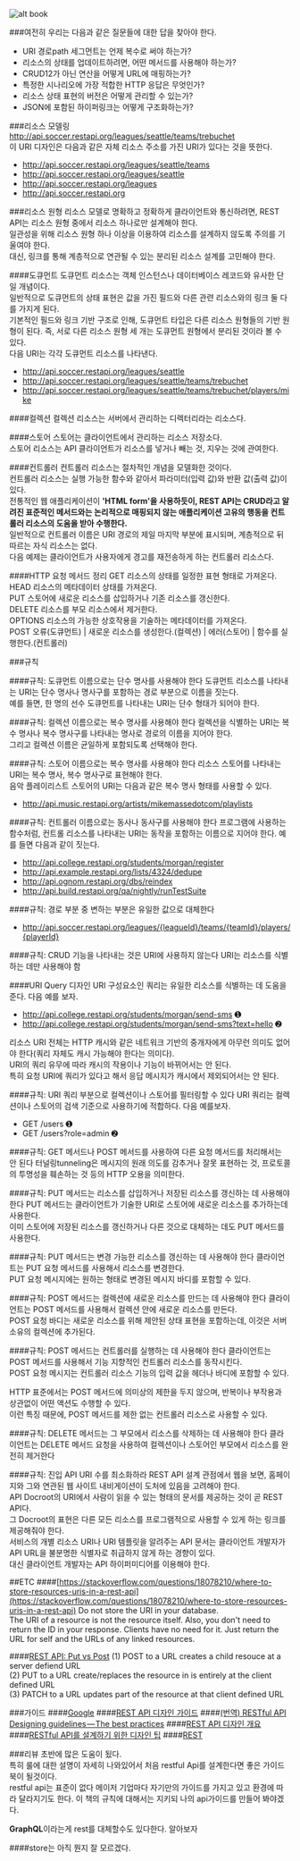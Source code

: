 ![alt book](http://image.yes24.com/momo/TopCate251/MidCate007/25061723.jpg)

###여전히 우리는 다음과 같은 질문들에 대한 답을 찾아야 한다.
- URI 경로path 세그먼트는 언제 복수로 써야 하는가?  
- 리소스의 상태를 업데이트하려면, 어떤 메서드를 사용해야 하는가?  
- CRUD12가 아닌 연산을 어떻게 URL에 매핑하는가?  
- 특정한 시나리오에 가장 적합한 HTTP 응답은 무엇인가?  
- 리소스 상태 표현의 버전은 어떻게 관리할 수 있는가?  
- JSON에 포함된 하이퍼링크는 어떻게 구조화하는가?  

###리소스 모델링
http://api.soccer.restapi.org/leagues/seattle/teams/trebuchet  
이 URI 디자인은 다음과 같은 자체 리소스 주소를 가진 URI가 있다는 것을 뜻한다.  
- http://api.soccer.restapi.org/leagues/seattle/teams  
- http://api.soccer.restapi.org/leagues/seattle  
- http://api.soccer.restapi.org/leagues  
- http://api.soccer.restapi.org  

###리소스 원형
리소스 모델로 명확하고 정확하게 클라이언트와 통신하려면, REST API는 리소스 원형 중에서 리소스 하나로만 설계해야 한다.   
일관성을 위해 리소스 원형 하나 이상을 이용하여 리소스를 설계하지 않도록 주의를 기울여야 한다.  
대신, 링크를 통해 계층적으로 연관될 수 있는 분리된 리소스 설계를 고민해야 한다.

####도큐먼트
도큐먼트 리소스는 객체 인스턴스나 데이터베이스 레코드와 유사한 단일 개념이다.  
일반적으로 도큐먼트의 상태 표현은 값을 가진 필드와 다른 관련 리소스와의 링크 둘 다를 가지게 된다.  
기본적인 필드와 링크 기반 구조로 인해, 도큐먼트 타입은 다른 리소스 원형들의 기반 원형이 된다. 즉, 서로 다른 리소스 원형 세 개는 도큐먼트 원형에서 분리된 것이라 볼 수 있다.  
다음 URI는 각각 도큐먼트 리소스를 나타낸다.  
- http://api.soccer.restapi.org/leagues/seattle  
- http://api.soccer.restapi.org/leagues/seattle/teams/trebuchet  
- http://api.soccer.restapi.org/leagues/seattle/teams/trebuchet/players/mike  

####컬렉션
컬렉션 리소스는 서버에서 관리하는 디렉터리라는 리소스다.

####스토어
스토어는 클라이언트에서 관리하는 리소스 저장소다.   
스토어 리소스는 API 클라이언트가 리소스를 넣거나 빼는 것, 지우는 것에 관여한다.

####컨트롤러
컨트롤러 리소스는 절차적인 개념을 모델화한 것이다.  
컨트롤러 리소스는 실행 가능한 함수와 같아서 파라미터(입력 값)와 반환 값(출력 값)이 있다.  
전통적인 웹 애플리케이션이 **'HTML form'을 사용하듯이, REST API는 CRUD라고 알려진 표준적인 메서드와는 논리적으로 매핑되지 않는 애플리케이션 고유의 행동을 컨트롤러 리소스의 도움을 받아 수행한다.**   
일반적으로 컨트롤러 이름은 URI 경로의 제일 마지막 부분에 표시되며, 계층적으로 뒤따르는 자식 리소스는 없다.   
다음 예제는 클라이언트가 사용자에게 경고를 재전송하게 하는 컨트롤러 리소스다.

####HTTP 요청 메서드 정리
GET 리소스의 상태를 일정한 표현 형태로 가져온다.  
HEAD 리소스의 메타데이터 상태를 가져온다.  
PUT 스토어에 새로운 리소스를 삽입하거나 기존 리소스를 갱신한다.  
DELETE 리소스를 부모 리소스에서 제거한다.  
OPTIONS 리소스의 가능한 상호작용을 기술하는 메타데이터를 가져온다.   
POST 오류(도큐먼트) | 새로운 리소스를 생성한다.(컬렉션) | 에러(스토어) | 함수를 실행한다.(컨트롤러)



###규칙

####규칙: 도큐먼트 이름으로는 단수 명사를 사용해야 한다
도큐먼트 리소스를 나타내는 URI는 단수 명사나 명사구를 포함하는 경로 부분으로 이름을 짓는다.  
예를 들면, 한 명의 선수 도큐먼트를 나타내는 URI는 단수 형태가 되어야 한다.

####규칙: 컬렉션 이름으로는 복수 명사를 사용해야 한다
컬렉션을 식별하는 URI는 복수 명사나 복수 명사구를 나타내는 명사로 경로의 이름을 지어야 한다.  
그리고 컬렉션 이름은 균일하게 포함되도록 선택해야 한다.

####규칙: 스토어 이름으로는 복수 명사를 사용해야 한다
리소스 스토어를 나타내는 URI는 복수 명사, 복수 명사구로 표현해야 한다.  
음악 플레이리스트 스토어의 URI는 다음과 같은 복수 명사 형태를 사용할 수 있다.  
- http://api.music.restapi.org/artists/mikemassedotcom/playlists

####규칙: 컨트롤러 이름으로는 동사나 동사구를 사용해야 한다
프로그램에 사용하는 함수처럼, 컨트롤 리소스를 나타내는 URI는 동작을 포함하는 이름으로 지어야 한다. 예를 들면 다음과 같이 짓는다.  
- http://api.college.restapi.org/students/morgan/register  
- http://api.example.restapi.org/lists/4324/dedupe  
- http://api.ognom.restapi.org/dbs/reindex  
- http://api.build.restapi.org/qa/nightly/runTestSuite  

####규칙: 경로 부분 중 변하는 부분은 유일한 값으로 대체한다
- http://api.soccer.restapi.org/leagues/{leagueId}/teams/{teamId}/players/{playerId}

####규칙: CRUD 기능을 나타내는 것은 URI에 사용하지 않는다
URI는 리소스를 식별하는 데만 사용해야 함

####URI Query 디자인
URI 구성요소인 쿼리는 유일한 리소스를 식별하는 데 도움을 준다. 다음 예를 보자.  
- http://api.college.restapi.org/students/morgan/send-sms ➊  
- http://api.college.restapi.org/students/morgan/send-sms?text=hello ➋  

리소스 URI 전체는 HTTP 캐시와 같은 네트워크 기반의 중개자에게 아무런 의미도 없어야 한다(쿼리 자체도 캐시 가능해야 한다는 의미다).  
URI의 쿼리 유무에 따라 캐시의 작용이나 기능이 바뀌어서는 안 된다.  
특히 요청 URI에 쿼리가 있다고 해서 응답 메시지가 캐시에서 제외되어서는 안 된다.


####규칙: URI 쿼리 부분으로 컬렉션이나 스토어를 필터링할 수 있다
URI 쿼리는 컬렉션이나 스토어의 검색 기준으로 사용하기에 적합하다. 다음 예를보자.  
- GET /users ➊   
- GET /users?role=admin ➋  


####규칙: GET 메서드나 POST 메서드를 사용하여 다른 요청 메서드를 처리해서는 안 된다
터널링tunneling은 메시지의 원래 의도를 감추거나 잘못 표현하는 것, 프로토콜의 투명성을 훼손하는 것 등의 HTTP 오용을 의미한다.


####규칙: PUT 메서드는 리소스를 삽입하거나 저장된 리소스를 갱신하는 데 사용해야 한다
PUT 메서드는 클라이언트가 기술한 URI로 스토어에 새로운 리소스를 추가하는데 사용한다.  
이미 스토어에 저장된 리소스를 갱신하거나 다른 것으로 대체하는 데도 PUT 메서드를 사용한다. 


####규칙: PUT 메서드는 변경 가능한 리소스를 갱신하는 데 사용해야 한다
클라이언트는 PUT 요청 메서드를 사용해서 리소스를 변경한다.  
PUT 요청 메시지에는 원하는 형태로 변경된 메시지 바디를 포함할 수 있다.


####규칙: POST 메서드는 컬렉션에 새로운 리소스를 만드는 데 사용해야 한다
클라이언트는 POST 메서드를 사용해서 컬렉션 안에 새로운 리소스를 만든다.  
POST 요청 바디는 새로운 리소스를 위해 제안된 상태 표현을 포함하는데, 이것은 서버 소유의 컬렉션에 추가된다.



####규칙: POST 메서드는 컨트롤러를 실행하는 데 사용해야 한다
클라이언트는 POST 메서드를 사용해서 기능 지향적인 컨트롤러 리소스를 동작시킨다.  
POST 요청 메시지는 컨트롤러 리소스 기능의 입력 값을 헤더나 바디에 포함할 수 있다.

HTTP 표준에서는 POST 메서드에 의미상의 제한을 두지 않으며, 반복이나 부작용과 상관없이 어떤 액션도 수행할 수 있다.  
이런 특징 때문에, POST 메서드를 제한 없는 컨트롤러 리소스로 사용할 수 있다.

####규칙: DELETE 메서드는 그 부모에서 리소스를 삭제하는 데 사용해야 한다
클라이언트는 DELETE 메서드 요청을 사용하여 컬렉션이나 스토어인 부모에서 리소스를 완전히 제거한다

####규칙: 진입 API URI 수를 최소화하라
REST API 설계 관점에서 웹을 보면, 홈페이지와 그와 연관된 웹 사이트 내비게이션이 도처에 있음을 고려해야 한다.  
API Docroot의 URI에서 사람이 읽을 수 있는 형태의 문서를 제공하는 것이 곧 REST API다.  
그 Docroot의 표현은 다른 모든 리소스를 프로그램적으로 사용할 수 있게 하는 링크를 제공해줘야 한다.  
서비스의 개별 리소스 URI나 URI 템플릿을 알려주는 API 문서는 클라이언트 개발자가 API URL을 불분명한 식별자로 취급하지 않게 하는 경향이 있다.  
대신 클라이언트 개발자는 API 하이퍼미디어를 이용해야 한다.





##ETC
####[https://stackoverflow.com/questions/18078210/where-to-store-resources-uris-in-a-rest-api](https://stackoverflow.com/questions/18078210/where-to-store-resources-uris-in-a-rest-api)
Do not store the URI in your database.  
The URI of a resource is not the resource itself. Also, you don't need to return the ID in your response. Clients have no need for it. Just return the URL for self and the URLs of any linked resources.

####[REST API: Put vs Post](http://1ambda.github.io/javascripts/rest-api-put-vs-post/)
(1) POST to a URL creates a child resouce at a server defiend URL  
(2) PUT to a URL create/replaces the resource in is entirely at the client defined URL  
(3) PATCH to a URL updates part of the resource at that client defined URL  



###가이드
####[Google](https://cloud.google.com/apis/design/)
####[REST API 디자인 가이드](http://bcho.tistory.com/914)
####[(번역) RESTful API Designing guidelines — The best practices](https://wayhome25.github.io/etc/2017/11/26/restful-api-designing-guidelines/)
####[REST API 디자인 개요](https://www.slideshare.net/nexusz99/rest-api-48600643)
####[RESTful API를 설계하기 위한 디자인 팁](https://spoqa.github.io/2013/06/11/more-restful-interface.html)
####[REST](https://slides.com/eungjun/rest#/)




###리뷰
초반에 많은 도움이 됬다.   
특히 룰에 대한 설명이 자세히 나와있어서 처음 restful Api를 설계한다면 좋은 가이드 북이 될것이다.  
restful api는 표준이 없다 메이저 기업마다 자기만의 가이드를 가지고 있고 환경에 따라 달라지기도 한다. 이 책의 규칙에 대해서는 지키되 나의 api가이드를 만들어 봐야겠다.

**GraphQL**이라는게 rest를 대체할수도 있다한다. 알아보자

####store는 아직 뭔지 잘 모르겠다.